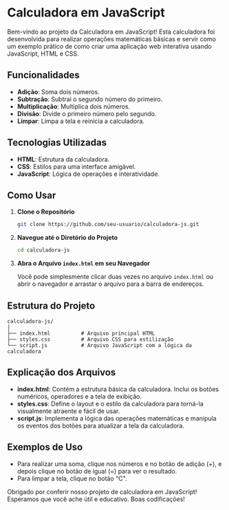 # Calculadora em JavaScript

Bem-vindo ao projeto da Calculadora em JavaScript! Esta calculadora foi desenvolvida para realizar operações matemáticas básicas e servir como um exemplo prático de como criar uma aplicação web interativa usando JavaScript, HTML e CSS.

## Funcionalidades

- **Adição**: Soma dois números.
- **Subtração**: Subtrai o segundo número do primeiro.
- **Multiplicação**: Multiplica dois números.
- **Divisão**: Divide o primeiro número pelo segundo.
- **Limpar**: Limpa a tela e reinicia a calculadora.

## Tecnologias Utilizadas

- **HTML**: Estrutura da calculadora.
- **CSS**: Estilos para uma interface amigável.
- **JavaScript**: Lógica de operações e interatividade.

## Como Usar

1. **Clone o Repositório**

   ```bash
   git clone https://github.com/seu-usuario/calculadora-js.git
   ```

2. **Navegue até o Diretório do Projeto**

   ```bash
   cd calculadora-js
   ```

3. **Abra o Arquivo `index.html` em seu Navegador**

   Você pode simplesmente clicar duas vezes no arquivo `index.html` ou abrir o navegador e arrastar o arquivo para a barra de endereços.

## Estrutura do Projeto

```
calculadora-js/
│
├── index.html          # Arquivo principal HTML
├── styles.css          # Arquivo CSS para estilização
└── script.js           # Arquivo JavaScript com a lógica da calculadora
```

## Explicação dos Arquivos

- **index.html**: Contém a estrutura básica da calculadora. Inclui os botões numéricos, operadores e a tela de exibição.
- **styles.css**: Define o layout e o estilo da calculadora para torná-la visualmente atraente e fácil de usar.
- **script.js**: Implementa a lógica das operações matemáticas e manipula os eventos dos botões para atualizar a tela da calculadora.

## Exemplos de Uso

- Para realizar uma soma, clique nos números e no botão de adição (+), e depois clique no botão de igual (=) para ver o resultado.
- Para limpar a tela, clique no botão "C".


Obrigado por conferir nosso projeto de calculadora em JavaScript! Esperamos que você ache útil e educativo. Boas codificações!
